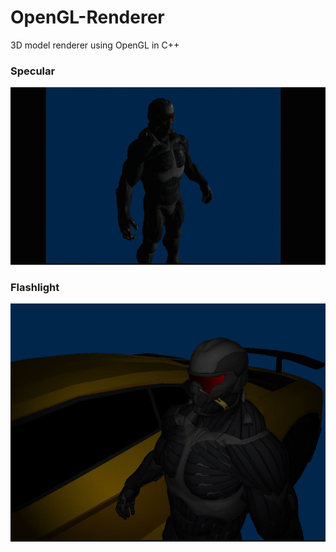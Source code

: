 # OpenGL-Renderer
3D model renderer using OpenGL in C++

### Specular
![](demo.gif)

### Flashlight
![](spotlight.jpg)
